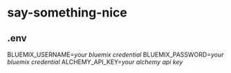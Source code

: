 # say-something-nice

## .env
BLUEMIX_USERNAME=*your bluemix credential*
BLUEMIX_PASSWORD=*your bluemix credential*
ALCHEMY_API_KEY=*your alchemy api key*